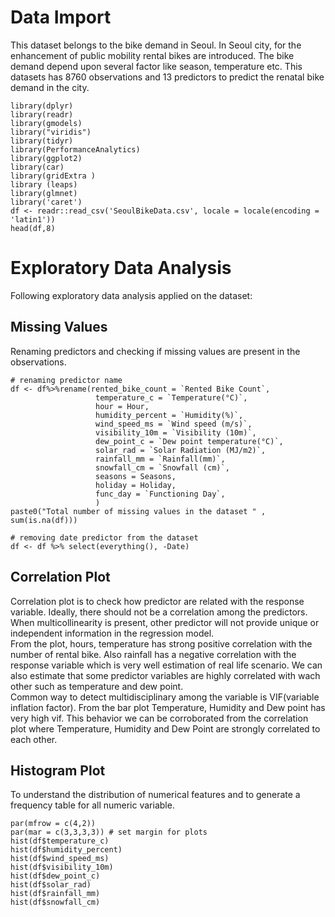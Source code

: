 # Data Import
This dataset belongs to the bike demand in Seoul. In Seoul city, for the enhancement of public mobility rental bikes are introduced. The bike demand depend upon several factor like season, temperature etc. This datasets has 8760 observations and 13 predictors to predict the renatal bike demand in the city. 

```{r}
library(dplyr)
library(readr)
library(gmodels)
library("viridis")
library(tidyr)
library(PerformanceAnalytics)
library(ggplot2)
library(car)
library(gridExtra )
library (leaps)
library(glmnet)
library('caret')
df <- readr::read_csv('SeoulBikeData.csv', locale = locale(encoding = 'latin1'))
head(df,8)
```
# Exploratory Data Analysis
Following exploratory data analysis applied on the dataset:

## Missing Values
Renaming predictors and checking if missing values are present in the observations.
```{r}
# renaming predictor name 
df <- df%>%rename(rented_bike_count = `Rented Bike Count`,
                   temperature_c = `Temperature(°C)`,
                   hour = Hour,
                   humidity_percent = `Humidity(%)`,
                   wind_speed_ms = `Wind speed (m/s)`,
                   visibility_10m = `Visibility (10m)`,
                   dew_point_c = `Dew point temperature(°C)`,
                   solar_rad = `Solar Radiation (MJ/m2)`,
                   rainfall_mm = `Rainfall(mm)`,
                   snowfall_cm = `Snowfall (cm)`,
                   seasons = Seasons,
                   holiday = Holiday,
                   func_day = `Functioning Day`,
                   )
paste0("Total number of missing values in the dataset " , sum(is.na(df)))

# removing date predictor from the dataset
df <- df %>% select(everything(), -Date)

```
## Correlation Plot  
Correlation plot is to check how predictor are related with the response variable. Ideally, there should not be a correlation among the predictors. When multicollinearity is present, other predictor will not provide unique or independent information in the regression model.  
From the plot, hours, temperature has strong positive correlation with the number of rental bike. Also rainfall has a negative correlation with the response variable which is very well estimation of real life scenario.
We can also estimate that some predictor variables are highly correlated with wach other such as temperature and dew point.  
Common way to detect multidisciplinary among the variable is VIF(variable inflation factor). From the bar plot Temperature, Humidity and Dew point has very high vif. This behavior we can be corroborated from the correlation plot where Temperature, Humidity and Dew Point are strongly correlated to each other.  

## Histogram Plot  
To understand the distribution of numerical features and to generate a frequency table for all numeric variable.
```{r, warning=FALSE, message=FALSE}
par(mfrow = c(4,2))
par(mar = c(3,3,3,3)) # set margin for plots
hist(df$temperature_c)
hist(df$humidity_percent)
hist(df$wind_speed_ms)
hist(df$visibility_10m)
hist(df$dew_point_c)
hist(df$solar_rad)
hist(df$rainfall_mm)
hist(df$snowfall_cm)
```
